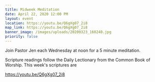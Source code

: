 ```yaml
---
title: Midweek Meditation
date: April 22, 2020 12:00 PM
layout: event
location: https://youtu.be/Q6gXg07_2i8
map_link: https://youtu.be/Q6gXg07_2i8
banner_image: /images/uploads/20200323_160240.jpg
priority: false
---
```

Join Pastor Jen each Wednesday at noon for a 5 minute meditation.

Scripture readings follow the Daily Lectionary from the Common Book of Worship. This week's scriptures are

https://youtu.be/Q6gXg07_2i8
